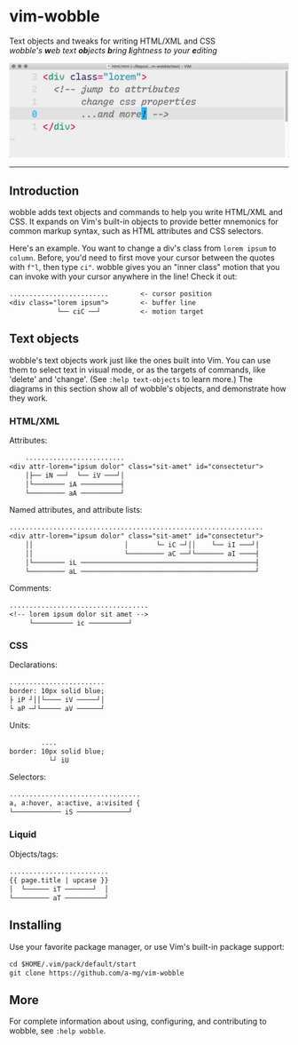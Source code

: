 # vim-wobble
Text objects and tweaks for writing HTML/XML and CSS<br>
_wobble's **w**eb text **ob**jects **b**ring **l**ightness to your **e**diting_

![example of editing html with vim-wobble](/doc/example.gif)

---

## Introduction

wobble adds text objects and commands to help you write HTML/XML and CSS. It
expands on Vim's built-in objects to provide better mnemonics for common markup
syntax, such as HTML attributes and CSS selectors.

Here's an example. You want to change a div's class from `lorem ipsum` to
`column`. Before, you'd need to first move your cursor between the quotes with
`f"l`, then type `ci"`. wobble gives you an "inner class" motion that you can
invoke with your cursor anywhere in the line! Check it out:

```
.........................        <- cursor position
<div class="lorem ipsum">        <- buffer line
            └── ciC ──┘          <- motion target
```

## Text objects

wobble's text objects work just like the ones built into Vim. You can use them
to select text in visual mode, or as the targets of commands, like 'delete' and
'change'. (See `:help text-objects` to learn more.) The diagrams in this section
show all of wobble's objects, and demonstrate how they work.

### HTML/XML

Attributes:

```
    .........................
<div attr-lorem="ipsum dolor" class="sit-amet" id="consectetur">
    │├── iN ──┘  └── iV ───┘│
    │└──────── iA ──────────┤
    └───────── aA ──────────┘
```

Named attributes, and attribute lists:

```
................................................................
<div attr-lorem="ipsum dolor" class="sit-amet" id="consectetur">
    ││                       │       └─ iC ─┘││    └── iI ───┘│
    ││                       └───────── aC ──┘└─────── aI ────┤
    │└──────── iL ────────────────────────────────────────────┤
    └───────── aL ────────────────────────────────────────────┘
```

Comments:

```
...................................
<!-- lorem ipsum dolor sit amet -->
     └────────── ic ──────────┘
```

### CSS

Declarations:

```
........................
border: 10px solid blue;
├ iP ┘││└──── iV ─────┘│
└ aP ─┘└───── aV ──────┘
```

Units:

```
        ....
border: 10px solid blue;
          └┘ iU
```

Selectors:

```
.................................
a, a:hover, a:active, a:visited {
└──────────── iS ─────────────┘
```

### Liquid

Objects/tags:

```
.........................
{{ page.title | upcase }}
│  └────── iT ───────┘  │
└───────── aT ──────────┘
```

## Installing

Use your favorite package manager, or use Vim's built-in package support:

```
cd $HOME/.vim/pack/default/start
git clone https://github.com/a-mg/vim-wobble
```

## More

For complete information about using, configuring, and contributing to wobble,
see `:help wobble`.
